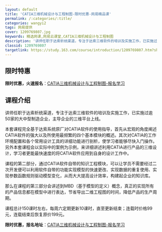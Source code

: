 ```yaml
---
layout: default
title: 'CATIA三维机械设计与工程制图-限时优惠-网易精品课'
permalink: /:categories/:title/
categories: wangyi2
tags: 网易提供
cover: 1209769807.jpg
keywords: 精选网课,网易云课堂,CATIA三维机械设计与工程制图
description: '讲师任职于达索析统渠道，专注于达索三维软件的培训及实施工作，已实施过逾50家的大中型制造企业，主导企业的三维平台上线。本'
classid: 1209769807
targetlink: https://study.163.com/course/introduction/1209769807.htm?share=1&shareId=1025206652&utm_campaign=share&utm_medium=iphoneShare&utm_source=&utm_u=1025206652
---
```


## 限时特惠

**限时优惠，火速报名**：[CATIA三维机械设计与工程制图-报名学习](https://study.163.com/course/introduction/1209769807.htm?share=1&shareId=1025206652&utm_campaign=share&utm_medium=iphoneShare&utm_source=&utm_u=1025206652)

## 课程介绍

讲师任职于达索析统渠道，专注于达索三维软件的培训及实施工作，已实施过逾50家的大中型制造企业，主导企业的三维平台上线。

本套课程完全基于达索系统原厂对CATIA软件的使用指导，首先从宏观的角度阐述CATIA软件的强大以及所使用最频繁的四个基本模块的概述。其次对CATIA的工作环境配置和各个常用设计工具的详细功能进行剖析，使学习者能够尽快入门操作。另外本套课程会以实际中的案例为示例，来详细讲述利用CATIA进行产品的三维设计，学习者更能最快速度的将CATIA软件应用到自身的设计工作中。

课程的第二部分，通过CATIA软件自带的知识工程模块，可以让学员不需要经过二次开发便可以利用软件自带的功能实现模型的快速更改、实现数据的重复使用、实现参数函数规则驱动模型变化，从而大大提高设计效率，构建起企业的知识库。

那么在课程的第三部分会讲述到MBD（基于模型的定义）概念，真正的实现所有的产品信息都在模型中进行表达，节省导出二维工程图的时间，降低产品的生产周期。

课程总计150课时左右，每周六定期更新10课时，直至更新结束；连载时价格99元，连载结束后恢复原价199元。

**限时优惠，报名地址**：[CATIA三维机械设计与工程制图-报名学习](https://study.163.com/course/introduction/1209769807.htm?share=1&shareId=1025206652&utm_campaign=share&utm_medium=iphoneShare&utm_source=&utm_u=1025206652)

